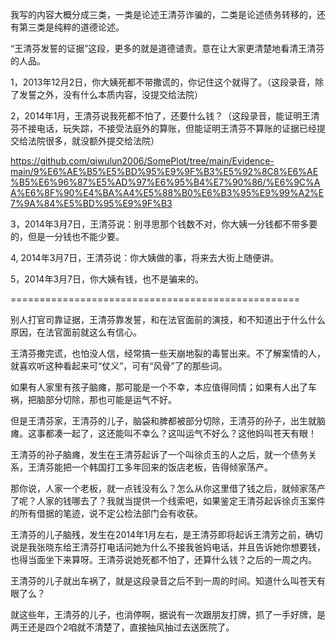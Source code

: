 我写的内容大概分成三类，一类是论述王清芬诈骗的，二类是论述债务转移的，还有第三类是纯粹的道德论述。

“王清芬发誓的证据”这段，更多的就是道德谴责。意在让大家更清楚地看清王清芬的人品。

1，2013年12月2日，你大姨死都不带撒谎的，你记住这个就得了。（这段录音，除了发誓之外，没有什么本质内容，没提交给法院）

2，2014年1月，王清芬说我死都不怕了，还要什么钱？（这段录音，能证明王清芬不接电话，玩失踪，不接受法庭外的算账，但能证明王清芬不算账的证据已经提交给法院很多，就没额外提交给法院）

https://github.com/qiwulun2006/SomePlot/tree/main/Evidence-main/9%E6%AE%B5%E5%BD%95%E9%9F%B3%E5%92%8C8%E6%AE%B5%E6%96%87%E5%AD%97%E6%95%B4%E7%90%86/%E6%9C%AA%E6%8F%90%E4%BA%A4%E5%88%B0%E6%B3%95%E9%99%A2%E7%9A%84%E5%BD%95%E9%9F%B3

3，2014年3月7日，王清芬说：别寻思那个钱数不对，你大姨一分钱都不带多要的，但是一分钱也不能少要。

4, 2014年3月7日，王清芬说：你大姨做的事，将来去大街上随便讲。

5，2014年3月7日，你大姨有钱，也不是骗来的。

==================================================

别人打官司靠证据，王清芬靠发誓，和在法官面前的演技，和不知道出于什么什么原因，在法官面前就这么有信心。

王清芬撒完谎，也怕没人信，经常搞一些天崩地裂的毒誓出来。不了解案情的人，就喜欢听这种看起来可“仗义”，可有“风骨”了的那些词。

如果有人家里有孩子脑瘫，那可能是一个不幸，本应值得同情；如果有人出了车祸，把脑部分切除，那也可能是运气不好。

但是王清芬家，王清芬的儿子，脑袋和脾都被部分切除，王清芬的孙子，出生就脑瘫。这事都凑一起了，这还能叫不幸么？这叫运气不好么？这他妈叫苍天有眼！

王清芬的孙子脑瘫，发生在王清芬起诉了一个叫徐贞玉的人之后，就一个债务关系，王清芬能把一个韩国打工多年回来的饭店老板，告得倾家荡产。

那你说，人家一个老板，就一点钱没有么？怎么从你这里借了钱之后，就倾家荡产了呢？人家的钱哪去了？我就当提供一个线索吧，如果鉴定王清芬起诉徐贞玉案件的所有借据的笔迹，说不定公检法部门会有收获。

王清芬的儿子脑残，发生在2014年1月左右，是王清芬即将起诉王清芳之前，确切说是我张晓东给王清芬打电话问她为什么不接我爸妈电话，并且告诉她你想要钱，也得当面坐下来算呀。王清芬说她死都不怕了，还算什么钱？之后的一周之内。

王清芬的儿子就出车祸了，就是这段录音之后不到一周的时间。知道什么叫苍天有眼了么？

就这些年，王清芬的儿子，也消停啊，据说有一次跟朋友打牌，抓了一手好牌，是两王还是四个2咱就不清楚了，直接抽风抽过去送医院了。
